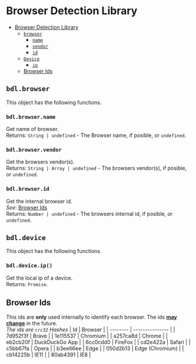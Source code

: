 # Browser Detection Library

- [Browser Detection Library](#browser-detection-library)
    - [`browser`](#bdlbrowser)
      - [`name`](#bdlbrowsername)
      - [`vendor`](#bdlbrowservendor)
      - [`id`](#bdlbrowserid)
    - [`Device`](#bdldevice)
      - [`ip`]()
  - [Browser Ids](#browser-ids)

## `bdl.browser`
This object has the following functions.

### `bdl.browser.name`
Get name of browser.<br>
Returns: `String | undefined` - The Browser name, if posible, or `undefined`.

### `bdl.browser.vendor`
Get the browsers vendor(s).<br>
Returns: `String | Array | undefined` - The browsers vendor(s), if posible, or `undefined`.

### `bdl.browser.id`
Get the internal browser id.<br>
*See*: [Browser Ids](#bdlbrowserid)<br>
Returns: `Number | undefined` - The browsers internal id, if posible, or `undefined`.


## `bdl.device`
This object has the following functions.

### `bdl.device.ip()`
Get the local ip of a device.<br>
Returns: `Promise`.

## Browser Ids
<!-- http://www.sha1-online.com/ -->
This ids are **only** used internally to identify each browser. The ids <u>**may change**</u> in the future.<br>
*The ids are `crc32` Hashes*
| Id       | Browser         |
| -------- | --------------- |
| 7d952f3f | Brave           |
| 1e115537 | Chromium        |
| a257ca8d | Chrome          |
| eb2cb20f | DuckDuckGo App  |
| 6cc0cdd0 | FireFox         |
| cd2e422a | Safari          |
| c5bb67fa | Opera           |
| b3ee66ee | Edge            |
| 050d2b13 | Edge (Chromium) |
| cb14225b | IE11            |
| 80ab4391 | IE8             |

<!--
WILL MAY BE USED

## Vendor Ids
*The ids are `crc32` Hashes*
| Id       | Vendor                                      |
| -------- | ------------------------------------------- |
| 18548a5c | Brave Software Inc.                         |
| 937cb344 | Chromium Project                            |
| 8e6b7a10 | Google LLC                                  |
| da2659c6 | Mozilla Corporation <br> Mozilla Foundation |
| 059d2289 | Apple Inc.                                  |
| 13775fee | Opera Software                              |
| 13775fee | Opera Software                              |
| 3fac4e54 | Microsoft                                   |
| 31d367a9 | Duck Duck Go Inc.                           | -->
